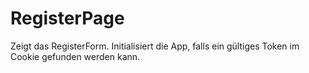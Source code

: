 # RegisterPage

Zeigt das RegisterForm. Initialisiert die App, falls ein gültiges Token im Cookie gefunden werden kann.

